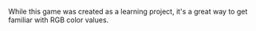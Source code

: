 While this game was created as a learning project, it's a great way to get familiar with RGB color values.
